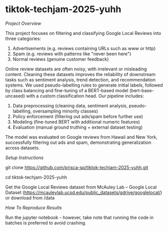 # tiktok-techjam-2025-yuhh

*Project Overview*

This project focuses on filtering and classifying Google Local Reviews into three categories:
1. Advertisements (e.g. reviews containing URLs such as www or http)
2. Spam (e.g. reviews with patterns like "never been here")
3. Normal reviews (genuine customer feedback)

Online review datasets are often noisy, with irrelevant or misleading content. Cleaning these datasets improves the reliability of downstream tasks such as sentiment analysis, trend detection, and recommendation systems. We used pseudo-labelling rules to generate initial labels, followed by class balancing and fine-tuning of a BERT-based model (bert-base-uncased) with a custom classification head.
Our pipeline includes:
1. Data preprocessing (cleaning data, sentiment analysis, pseudo-labelling, oversampling minority classes)
2. Policy enforcement (filtering out ads/spam before further use)
3. Modeling (fine-tuned BERT with additional numeric features)
4. Evaluation (manual ground truthing + external dataset testing)

The model was evaluated on Google reviews from Hawaii and New York, successfully filtering out ads and spam, demonstrating generalization across datasets.

*Setup Instructions*

git clone https://github.com/prisca-sp/tiktok-techjam-2025-yuhh.git

cd tiktok-techjam-2025-yuhh

Get the Google Local Reviews dataset from McAuley Lab – Google Local Dataset (https://mcauleylab.ucsd.edu/public_datasets/gdrive/googlelocal/) or download from /data

*How To Reproduce Results*

Run the jupyter notebook - however, take note that running the code in batches is preferred to avoid crashing.

